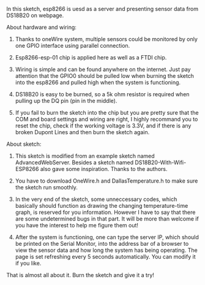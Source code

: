 In this sketch, esp8266 is uesd as a server and presenting sensor data from DS18B20 on webpage.


About hardware and wiring:

1. Thanks to oneWire system, multiple sensors could be monitored by only one GPIO interface using parallel connection.

2. Esp8266-esp-01 chip is applied here as well as a FTDI chip.

3. Wiring is simple and can be found anywhere on the internet. Just pay attention that the GPIO0 should be pulled low when
   burning the sketch into the esp8266 and pulled high when the system is functioning.
   
4. DS18B20 is easy to be burned, so a 5k ohm resistor is required when pulling up the DQ pin (pin in the middle).

5. If you fail to burn the sketch into the chip but you are pretty sure that the COM and board settings and wiring are right,
   I highly recommand you to reset the chip, check if the working voltage is 3.3V, and if there is any broken Dupont Lines and 
   then burn the sketch again.


About sketch:

1. This sketch is modified from an example sketch named AdvancedWebServer. Besides a sketch named DS18B20-With-Wifi-ESP8266 also
   gave some inspiration. Thanks to the authors.

2. You have to download OneWire.h and DallasTemperature.h to make sure the sketch run smoothly.

3. In the very end of the sketch, some unneccessary codes, which basically should function as drawing the changing temperature-time 
   graph, is reserved for you information. However I have to say that there are some undetermined bugs in that part. It will be more
   than welcome if you have the interest to help me figure them out!

4. After the system is functioning, one can type the server IP, which should be printed on the Serial Monitor, into the address bar of a browser to view the sensor data and
    how long the system has being operating. The page is set refreshing every 5 seconds automatically. You can modify it if 
    you like.


That is almost all about it. Burn the sketch and give it a try!
